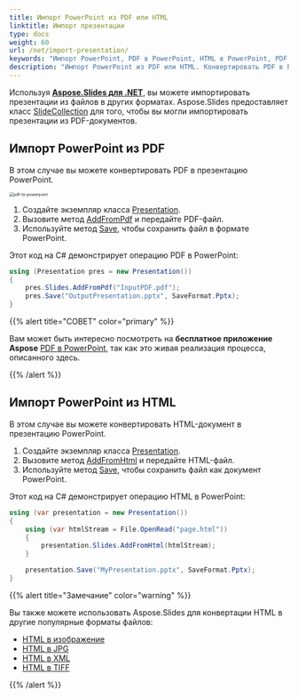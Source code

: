 ```yaml
---
title: Импорт PowerPoint из PDF или HTML
linktitle: Импорт презентации
type: docs
weight: 60
url: /net/import-presentation/
keywords: "Импорт PowerPoint, PDF в PowerPoint, HTML в PowerPoint, PDF в PPT, HTML в PPT, C#, Csharp, Aspose.Slides для .NET"
description: "Импорт PowerPoint из PDF или HTML. Конвертировать PDF в PowerPoint. Конвертировать HTML в PowerPoint"
---
```


Используя [**Aspose.Slides для .NET**](https://products.aspose.com/slides/net/), вы можете импортировать презентации из файлов в других форматах. Aspose.Slides предоставляет класс [SlideCollection](https://reference.aspose.com/slides/net/aspose.slides/slidecollection/) для того, чтобы вы могли импортировать презентации из PDF-документов.

## **Импорт PowerPoint из PDF**

В этом случае вы можете конвертировать PDF в презентацию PowerPoint.

<img src="pdf-to-powerpoint.png" alt="pdf-to-powerpoint" style="zoom: 50%;" />

1. Создайте экземпляр класса [Presentation](https://reference.aspose.com/slides/net/aspose.slides/presentation/). 
2. Вызовите метод [AddFromPdf](https://reference.aspose.com/slides/net/aspose.slides.slidecollection/addfrompdf/methods/1) и передайте PDF-файл. 
3. Используйте метод [Save](https://reference.aspose.com/slides/net/aspose.slides.presentation/save/methods/5), чтобы сохранить файл в формате PowerPoint.

Этот код на C# демонстрирует операцию PDF в PowerPoint:

```c#
using (Presentation pres = new Presentation())
{
    pres.Slides.AddFromPdf("InputPDF.pdf");
    pres.Save("OutputPresentation.pptx", SaveFormat.Pptx);
}
```

{{% alert  title="СОВЕТ" color="primary" %}} 

Вам может быть интересно посмотреть на **бесплатное приложение Aspose** [PDF в PowerPoint](https://products.aspose.app/slides/import/pdf-to-powerpoint), так как это живая реализация процесса, описанного здесь. 

{{% /alert %}} 

## **Импорт PowerPoint из HTML**

В этом случае вы можете конвертировать HTML-документ в презентацию PowerPoint.

1. Создайте экземпляр класса [Presentation](https://reference.aspose.com/slides/net/aspose.slides/presentation/). 
2. Вызовите метод [AddFromHtml](https://reference.aspose.com/slides/net/aspose.slides/slidecollection/addfromhtml/#addfromhtml) и передайте HTML-файл. 
3. Используйте метод [Save](https://apireference.aspose.com/slides/net/aspose.slides.presentation/save/methods/5), чтобы сохранить файл как документ PowerPoint.

Этот код на C# демонстрирует операцию HTML в PowerPoint: 

```c#
using (var presentation = new Presentation())
{
    using (var htmlStream = File.OpenRead("page.html"))
    {
        presentation.Slides.AddFromHtml(htmlStream);
    }

    presentation.Save("MyPresentation.pptx", SaveFormat.Pptx);
}
```

{{% alert title="Замечание" color="warning" %}} 

Вы также можете использовать Aspose.Slides для конвертации HTML в другие популярные форматы файлов: 

* [HTML в изображение](https://products.aspose.com/slides/net/conversion/html-to-image/)
* [HTML в JPG](https://products.aspose.com/slides/net/conversion/html-to-jpg/)
* [HTML в XML](https://products.aspose.com/slides/net/conversion/html-to-xml/)
* [HTML в TIFF](https://products.aspose.com/slides/net/conversion/html-to-tiff/)

{{% /alert %}}